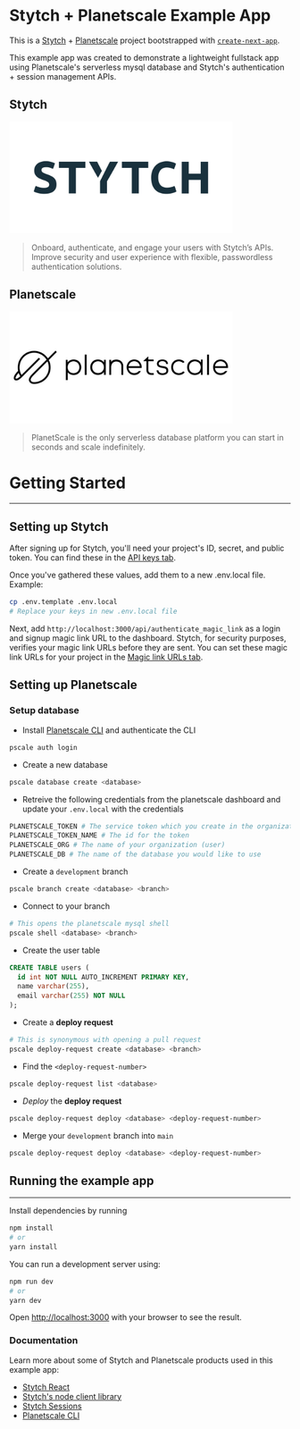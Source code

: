 # Stytch + Planetscale Example App

This is a [Stytch](https://stytch.com) + [Planetscale](https://planetscale.com/) project bootstrapped with [`create-next-app`](https://github.com/vercel/next.js/tree/canary/packages/create-next-app).

This example app was created to demonstrate a lightweight fullstack app using Planetscale's serverless mysql database and Stytch's authentication + session management APIs.

Stytch
---
<img src="./public/stytch.jpeg" alt="stytch" width="400"/>

> Onboard, authenticate, and engage your users with Stytch’s APIs. Improve security and user experience with flexible, passwordless authentication solutions.

Planetscale
---
<img src="./public/planetscale.jpeg" alt="planetscale" width="400"/>

> PlanetScale is the only serverless database platform you can start in seconds and scale indefinitely.


# Getting Started
---
## Setting up Stytch

After signing up for Stytch, you'll need your project's ID, secret, and public token. You can find these in the [API keys tab](https://stytch.com/dashboard/api-keys).

Once you've gathered these values, add them to a new .env.local file.
Example:

```bash
cp .env.template .env.local
# Replace your keys in new .env.local file
```

Next, add `http://localhost:3000/api/authenticate_magic_link` as a login and signup magic link URL to the dashboard. Stytch, for security purposes, verifies your magic link URLs before they are sent. You can set these magic link URLs for your project in the [Magic link URLs tab](https://stytch.com/dashboard/magic-link-urls).

## Setting up Planetscale

###  Setup database
- Install [Planetscale CLI](https://docs.planetscale.com/reference/planetscale-environment-setup) and authenticate the CLI
```sh
pscale auth login
```
- Create a new database
```sh
pscale database create <database>
```

- Retreive the following credentials from the planetscale dashboard and update your `.env.local` with the credentials
```bash
PLANETSCALE_TOKEN # The service token which you create in the organization settings page
PLANETSCALE_TOKEN_NAME # The id for the token
PLANETSCALE_ORG # The name of your organization (user)
PLANETSCALE_DB # The name of the database you would like to use
```

- Create a `development` branch
```sh
pscale branch create <database> <branch>
```
- Connect to your branch
```sh
# This opens the planetscale mysql shell
pscale shell <database> <branch> 
```
- Create the user table
```sql
CREATE TABLE users (
  id int NOT NULL AUTO_INCREMENT PRIMARY KEY,
  name varchar(255),
  email varchar(255) NOT NULL
);
```
- Create a **deploy request** 
```bash
# This is synonymous with opening a pull request
pscale deploy-request create <database> <branch> 
```
- Find the `<deploy-request-number>`
```bash
pscale deploy-request list <database>
```
- _Deploy_ the **deploy request** 
```bash
pscale deploy-request deploy <database> <deploy-request-number>
```
- Merge your `development` branch into `main`
```bash
pscale deploy-request deploy <database> <deploy-request-number>
```

## Running the example app
---
Install dependencies by running

```bash
npm install
# or
yarn install
```

You can run a development server using:

```bash
npm run dev
# or
yarn dev
```

Open [http://localhost:3000](http://localhost:3000) with your browser to see the result.

### Documentation

Learn more about some of Stytch and Planetscale products used in this example app:

- [Stytch React](https://www.npmjs.com/package/@stytch/stytch-react)
- [Stytch's node client library](https://www.npmjs.com/package/stytch)
- [Stytch Sessions](https://stytch.com/docs/sessions/using-sessions)
- [Planetscale CLI](https://planetscale.com/cli)
